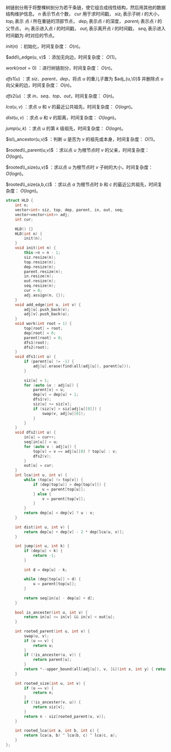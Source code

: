 树链剖分用于将整棵树剖分为若干条链，使它组合成线性结构，然后用其他的数据结构维护信息。 $n$ 表示节点个数， $cur$ 用于求时间戳， $siz_i$ 表示子树 $i$ 的大小， $top_i$ 表示 点 $i$ 所在重链的顶部节点， $dep_i$ 表示点 $i$ 的深度， $parent_i$ 表示点 $i$ 的父节点， $in_i$ 表示进入点 $i$ 的时间戳， $out_i$ 表示离开点 $i$ 的时间戳， $seq_i$ 表示进入时间戳为 $i$​​ 时对应的节点。

$init(n)$ ：初始化，时间复杂度： $O(n)$。

$add\\_edge(u, v)$ ：添加无向边，时间复杂度： $O(1)$。

$work(root=0)$ ：进行树链剖分，时间复杂度： $O(n)$。

$dfs1(u)$ ：求 $siz、parent、dep$，将点 $u$ 的重儿子置为 $adj_{u,\0}$ 并删除点 $u$ 向父亲的边，时间复杂度： $O(n)$。

$dfs2(u)$ ：求 $in、seq、top、out$，时间复杂度： $O(n)$。

$lca(u,v)$ ：求点 $u$ 和 $v$ 的最近公共祖先，时间复杂度： $O(logn)$。

$dist(u,v)$ ：求点 $u$ 和 $v$ 的距离，时间复杂度： $O(logn)$​。

$jump(u,k)$ ：求点 $u$ 的第 $k$ 级祖先，时间复杂度： $O(logn)$。

$is\\_ancestor(u,v)$ ：判断 $u$ 是否为 $v$ 的祖先或本身，时间复杂度： $O(1)$。

$rooted\\_parent(u,v)$ ：求以点 $u$ 为根节点时 $v$ 的父亲，时间复杂度： $O(logn)$​。

$rooted\\_size(u,v)$ ：求以点 $u$ 为根节点时 $v$ 子树的大小，时间复杂度： $O(logn)$​。

$rooted\\_size(a,b,c)$ ：求以点 $a$ 为根节点时 $b$ 和 $c$ 的最近公共祖先，时间复杂度： $O(logn)$。

```c++
struct HLD {
    int n;
    vector<int> siz, top, dep, parent, in, out, seq;
    vector<vector<int>> adj;
    int cur;
    
    HLD() {}
    HLD(int n) {
        init(n);
    }
    void init(int n) {
        this->n = n - 1;
        siz.resize(n);
        top.resize(n);
        dep.resize(n);
        parent.resize(n);
        in.resize(n);
        out.resize(n);
        seq.resize(n);
        cur = 0;
        adj.assign(n, {});
    }
    void add_edge(int u, int v) {
        adj[u].push_back(v);
        adj[v].push_back(u);
    }
    void work(int root = 1) {
        top[root] = root;
        dep[root] = 0;
        parent[root] = 0;
        dfs1(root);
        dfs2(root);
    }
    void dfs1(int u) {
        if (parent[u] != -1) {
            adj[u].erase(find(all(adj[u]), parent[u]));
        }
        
        siz[u] = 1;
        for (auto &v : adj[u]) {
            parent[v] = u;
            dep[v] = dep[u] + 1;
            dfs1(v);
            siz[u] += siz[v];
            if (siz[v] > siz[adj[u][0]]) {
                swap(v, adj[u][0]);
            }
        }
    }
    void dfs2(int u) {
        in[u] = cur++;
        seq[in[u]] = u;
        for (auto v : adj[u]) {
            top[v] = v == adj[u][0] ? top[u] : v;
            dfs2(v);
        }
        out[u] = cur;
    }
    int lca(int u, int v) {
        while (top[u] != top[v]) {
            if (dep[top[u]] > dep[top[v]]) {
                u = parent[top[u]];
            } else {
                v = parent[top[v]];
            }
        }
        return dep[u] < dep[v] ? u : v;
    }
    
    int dist(int u, int v) {
        return dep[u] + dep[v] - 2 * dep[lca(u, v)];
    }
    
    int jump(int u, int k) {
        if (dep[u] < k) {
            return -1;
        }
        
        int d = dep[u] - k;
        
        while (dep[top[u]] > d) {
            u = parent[top[u]];
        }
        
        return seq[in[u] - dep[u] + d];
    }
    
    bool is_ancester(int u, int v) {
        return in[u] <= in[v] && in[v] < out[u];
    }
    
    int rooted_parent(int u, int v) {
        swap(u, v);
        if (u == v) {
            return u;
        }
        if (!is_ancester(u, v)) {
            return parent[u];
        }
        return *--upper_bound(all(adj[u]), v, [&](int x, int y) { return in[x] < in[y]; });
    }
    
    int rooted_size(int u, int v) {
        if (u == v) {
            return n;
        }
        if (!is_ancester(v, u)) {
            return siz[v];
        }
        return n - siz[rooted_parent(u, v)];
    }
    
    int rooted_lca(int a, int b, int c) {
        return lca(a, b) ^ lca(b, c) ^ lca(c, a);
    }
};
```
